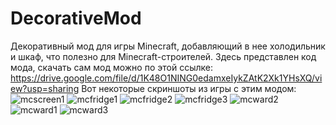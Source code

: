 ﻿# DecorativeMod
Декоративный мод для игры Minecraft, добавляющий в нее холодильник и шкаф, что полезно для Minecraft-строителей.
Здесь представлен код мода, скачать сам мод можно по этой ссылке: https://drive.google.com/file/d/1K48O1NING0edamxeIykZAtK2Xk1YHsXQ/view?usp=sharing
Вот некоторые скриншоты из игры с этим модом:
![mcscreen1](https://github.com/MakciYT/DecorativeMod/assets/71623688/e26a4857-385a-4750-b692-8e5a5b18e888)
![mcfridge1](https://github.com/MakciYT/DecorativeMod/assets/71623688/a87d7f4f-18b5-4fb9-9197-4d929218714c)
![mcfridge2](https://github.com/MakciYT/DecorativeMod/assets/71623688/dbc9c9ca-1f36-431f-a351-78ba2aba7fce)
![mcfridge3](https://github.com/MakciYT/DecorativeMod/assets/71623688/3495b0dd-df51-4af8-a173-a98e882c43cd)
![mcward2](https://github.com/MakciYT/DecorativeMod/assets/71623688/62ab75c0-9183-4938-8cd8-62810db32e2c)
![mcward1](https://github.com/MakciYT/DecorativeMod/assets/71623688/03c776b5-812b-464d-a336-555b9767c958)
![mcward3](https://github.com/MakciYT/DecorativeMod/assets/71623688/076378c1-f75a-476e-ba15-d9ec1e6684ec)
